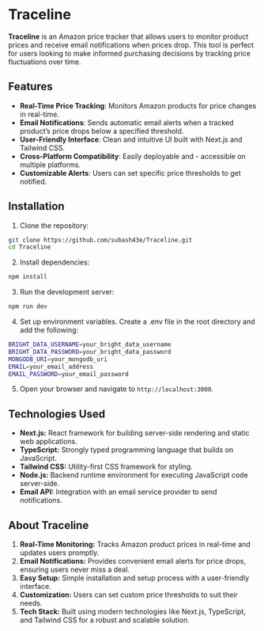 # Traceline

**Traceline** is an Amazon price tracker that allows users to monitor product prices and receive email notifications when prices drop. This tool is perfect for users looking to make informed purchasing decisions by tracking price fluctuations over time.


## **Features**

 - **Real-Time Price Tracking**: Monitors Amazon products for price changes in real-time.
 - **Email Notifications**: Sends automatic email alerts when a tracked product’s price drops below a specified threshold.
- **User-Friendly Interface**: Clean and intuitive UI built with Next.js and Tailwind CSS.
- **Cross-Platform Compatibility**: Easily deployable and - accessible on multiple platforms.
- **Customizable Alerts**: Users can set specific price thresholds to get notified.

## Installation
1. Clone the repository:
```bash
git clone https://github.com/subash43e/Traceline.git
cd Traceline
```
2. Install dependencies:
```bash
npm install
```
3. Run the development server:
```bash
npm run dev
```
4. Set up environment variables. Create a .env file in the root directory and add the following:
```bash
BRIGHT_DATA_USERNAME=your_bright_data_username
BRIGHT_DATA_PASSWORD=your_bright_data_password
MONGODB_URI=your_mongodb_uri
EMAIL=your_email_address
EMAIL_PASSWORD=your_email_password
```
5. Open your browser and navigate to `http://localhost:3000`.

## Technologies Used

- **Next.js:** React framework for building server-side rendering and static web applications.
- **TypeScript:** Strongly typed programming language that builds on JavaScript.
- **Tailwind CSS:** Utility-first CSS framework for styling.
- **Node.js:** Backend runtime environment for executing JavaScript code server-side.
- **Email API:** Integration with an email service provider to send notifications.

## About Traceline
1. **Real-Time Monitoring:** Tracks Amazon product prices in real-time and updates users promptly.
2. **Email Notifications:** Provides convenient email alerts for price drops, ensuring users never miss a deal.
3. **Easy Setup:** Simple installation and setup process with a user-friendly interface.
4. **Customization:** Users can set custom price thresholds to suit their needs.
5. **Tech Stack:** Built using modern technologies like Next.js, TypeScript, and Tailwind CSS for a robust and scalable solution.


